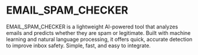 # EMAIL_SPAM_CHECKER
EMAIL_SPAM_CHECKER is a lightweight AI-powered tool that analyzes emails and predicts whether they are spam or legitimate. Built with machine learning and natural language processing, it offers quick, accurate detection to improve inbox safety. Simple, fast, and easy to integrate.
